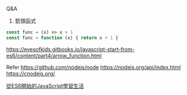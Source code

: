 
Q&A

1. 箭頭函式

``` js
const func = (x) => x + 1
const func = function (x) { return x + 1 }
```

https://eyesofkids.gitbooks.io/javascript-start-from-es6/content/part4/arrow_function.html


Refer
https://github.com/nodejs/node
https://nodejs.org/api/index.html
https://cnodejs.org/


[從ES6開始的JavaScript學習生活](https://www.gitbook.com/book/eyesofkids/javascript-start-from-es6/details)